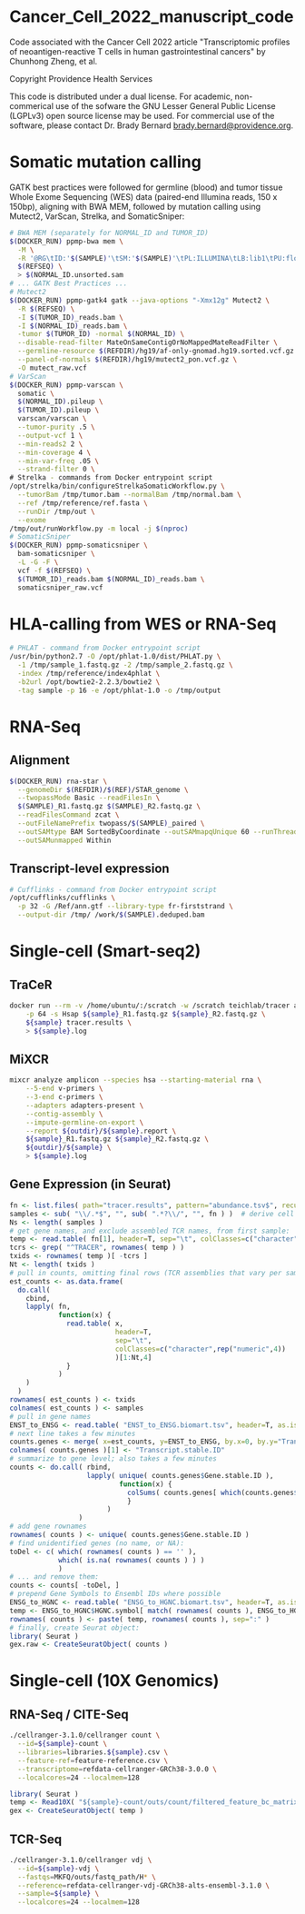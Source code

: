 # Cancer_Cell_2022_manuscript_code

Code associated with the Cancer Cell 2022 article "Transcriptomic profiles of neoantigen-reactive T cells in human gastrointestinal cancers" by Chunhong Zheng, et al.

Copyright Providence Health Services

This code is distributed under a dual license. For academic, non-commerical use of the sofware the GNU Lesser General Public License (LGPLv3) open source license may be used. For commercial use of the software, please contact Dr. Brady Bernard <brady.bernard@providence.org>.

# Somatic mutation calling

GATK best practices were followed for germline (blood) and tumor tissue Whole Exome Sequencing (WES) data (paired-end Illumina reads, 150 x 150bp), aligning with BWA MEM, followed by mutation calling using Mutect2, VarScan, Strelka, and SomaticSniper:

```bash
# BWA MEM (separately for NORMAL_ID and TUMOR_ID)
$(DOCKER_RUN) ppmp-bwa mem \
  -M \
  -R '@RG\tID:'$(SAMPLE)'\tSM:'$(SAMPLE)'\tPL:ILLUMINA\tLB:lib1\tPU:flowcell-barcode.lane' \
  $(REFSEQ) \
  > $(NORMAL_ID.unsorted.sam
# ... GATK Best Practices ... 
# Mutect2
$(DOCKER_RUN) ppmp-gatk4 gatk --java-options "-Xmx12g" Mutect2 \
  -R $(REFSEQ) \
  -I $(TUMOR_ID)_reads.bam \
  -I $(NORMAL_ID)_reads.bam \
  -tumor $(TUMOR_ID) -normal $(NORMAL_ID) \
  --disable-read-filter MateOnSameContigOrNoMappedMateReadFilter \
  --germline-resource $(REFDIR)/hg19/af-only-gnomad.hg19.sorted.vcf.gz \
  --panel-of-normals $(REFDIR)/hg19/mutect2_pon.vcf.gz \
  -O mutect_raw.vcf
# VarScan
$(DOCKER_RUN) ppmp-varscan \
  somatic \
  $(NORMAL_ID).pileup \
  $(TUMOR_ID).pileup \
  varscan/varscan \
  --tumor-purity .5 \
  --output-vcf 1 \
  --min-reads2 2 \
  --min-coverage 4 \
  --min-var-freq .05 \
  --strand-filter 0 \
# Strelka - commands from Docker entrypoint script
/opt/strelka/bin/configureStrelkaSomaticWorkflow.py \
  --tumorBam /tmp/tumor.bam --normalBam /tmp/normal.bam \
  --ref /tmp/reference/ref.fasta \
  --runDir /tmp/out \
  --exome
/tmp/out/runWorkflow.py -m local -j $(nproc)
# SomaticSniper
$(DOCKER_RUN) ppmp-somaticsniper \
  bam-somaticsniper \
  -L -G -F \
  vcf -f $(REFSEQ) \
  $(TUMOR_ID)_reads.bam $(NORMAL_ID)_reads.bam \
  somaticsniper_raw.vcf 
```

# HLA-calling from WES or RNA-Seq

```bash
# PHLAT - command from Docker entrypoint script
/usr/bin/python2.7 -O /opt/phlat-1.0/dist/PHLAT.py \
  -1 /tmp/sample_1.fastq.gz -2 /tmp/sample_2.fastq.gz \
  -index /tmp/reference/index4phlat \
  -b2url /opt/bowtie2-2.2.3/bowtie2 \
  -tag sample -p 16 -e /opt/phlat-1.0 -o /tmp/output
```

# RNA-Seq

## Alignment

```bash
$(DOCKER_RUN) rna-star \
  --genomeDir $(REFDIR)/$(REF)/STAR_genome \
  --twopassMode Basic --readFilesIn \
  $(SAMPLE)_R1.fastq.gz $(SAMPLE)_R2.fastq.gz \
  --readFilesCommand zcat \
  --outFileNamePrefix twopass/$(SAMPLE)_paired \
  --outSAMtype BAM SortedByCoordinate --outSAMmapqUnique 60 --runThreadN 3 \
  --outSAMunmapped Within
```

## Transcript-level expression

```bash
# Cufflinks - command from Docker entrypoint script
/opt/cufflinks/cufflinks \
  -p 32 -G /Ref/ann.gtf --library-type fr-firststrand \
  --output-dir /tmp/ /work/$(SAMPLE).deduped.bam
```

# Single-cell (Smart-seq2)

## TraCeR

```bash
docker run --rm -v /home/ubuntu/:/scratch -w /scratch teichlab/tracer assemble \
    -p 64 -s Hsap ${sample}_R1.fastq.gz ${sample}_R2.fastq.gz \
    ${sample} tracer.results \
    > ${sample}.log
```

## MiXCR

```bash
mixcr analyze amplicon --species hsa --starting-material rna \
    --5-end v-primers \
    --3-end c-primers \
    --adapters adapters-present \
    --contig-assembly \
    --impute-germline-on-export \
    --report ${outdir}/${sample}.report \
    ${sample}_R1.fastq.gz ${sample}_R2.fastq.gz \
    ${outdir}/${sample} \
    > ${sample}.log
```

## Gene Expression (in Seurat)

```R
fn <- list.files( path="tracer.results", pattern="abundance.tsv$", recursive=T, full.names=T )
samples <- sub( "\\/.*$", "", sub( ".*?\\/", "", fn ) )  # derive cell names from folders created by TraCeR
Ns <- length( samples )
# get gene names, and exclude assembled TCR names, from first sample:
temp <- read.table( fn[1], header=T, sep="\t", colClasses=c("character",rep("numeric",4)), row.names=1 )
tcrs <- grep( "^TRACER", rownames( temp ) )
txids <- rownames( temp )[ -tcrs ]
Nt <- length( txids )
# pull in counts, omitting final rows (TCR assemblies that vary per sample), takes a few minutes
est_counts <- as.data.frame(
  do.call(
    cbind,
    lapply( fn,
            function(x) {
              read.table( x,
                          header=T,
                          sep="\t",
                          colClasses=c("character",rep("numeric",4))
                          )[1:Nt,4]
              }
            )
    )
  )
rownames( est_counts ) <- txids
colnames( est_counts ) <- samples
# pull in gene names
ENST_to_ENSG <- read.table( "ENST_to_ENSG.biomart.tsv", header=T, as.is=T, sep="\t" )
# next line takes a few minutes
counts.genes <- merge( x=est_counts, y=ENST_to_ENSG, by.x=0, by.y="Transcript.stable.ID", all.x=T, all.y=F )
colnames( counts.genes )[1] <- "Transcript.stable.ID"
# summarize to gene level; also takes a few minutes
counts <- do.call( rbind,
                   lapply( unique( counts.genes$Gene.stable.ID ),
                           function(x) {
                             colSums( counts.genes[ which(counts.genes$Gene.stable.ID == x), 2:(Ns+1) ] )
                             }
                        )
                 )
# add gene rownames
rownames( counts ) <- unique( counts.genes$Gene.stable.ID )
# find unidentified genes (no name, or NA):
toDel <- c( which( rownames( counts ) == '' ),
            which( is.na( rownames( counts ) ) )
            )
# ... and remove them:
counts <- counts[ -toDel, ]
# prepend Gene Symbols to Ensembl IDs where possible
ENSG_to_HGNC <- read.table( "ENSG_to_HGNC.biomart.tsv", header=T, as.is=T, sep="\t" )
temp <- ENSG_to_HGNC$HGNC.symbol[ match( rownames( counts ), ENSG_to_HGNC$Gene.stable.ID ) ]
rownames( counts ) <- paste( temp, rownames( counts ), sep=":" )
# finally, create Seurat object:
library( Seurat )
gex.raw <- CreateSeuratObject( counts )
```

# Single-cell (10X Genomics)

## RNA-Seq / CITE-Seq

```bash
./cellranger-3.1.0/cellranger count \
  --id=${sample}-count \
  --libraries=libraries.${sample}.csv \
  --feature-ref=feature-reference.csv \
  --transcriptome=refdata-cellranger-GRCh38-3.0.0 \
  --localcores=24 --localmem=128
```

```R
library( Seurat )
temp <- Read10X( "${sample}-count/outs/count/filtered_feature_bc_matrix" )[[1]]
gex <- CreateSeuratObject( temp )
```

## TCR-Seq

```bash
./cellranger-3.1.0/cellranger vdj \
  --id=${sample}-vdj \
  --fastqs=MKFQ/outs/fastq_path/H* \
  --reference=refdata-cellranger-vdj-GRCh38-alts-ensembl-3.1.0 \
  --sample=${sample} \
  --localcores=24 --localmem=128
```

